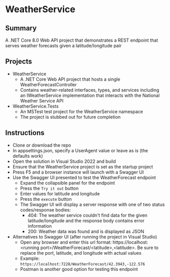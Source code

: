 # WeatherService

## Summary
A .NET Core 8.0 Web API project that demonstrates a REST endpoint that serves weather forecasts given a latitude/longitude pair

## Projects
- WeatherService
  - A .NET Core Web API project that hosts a single WeatherForecastController
  - Contains weather-related interfaces, types, and services including an IWeatherService implementation that interacts with the National Weather Service API
- WeatherService.Tests
   - An MSTest test project for the WeatherService namespace
   - The project is stubbed out for future completion

## Instructions
- Clone or download the repo
- In appsettings.json, specify a UserAgent value or leave as is (the defaults work)
- Open the solution in Visual Studio 2022 and build
- Ensure that the WeatherService project is set as the startup project
- Press F5 and a browser instance will launch with a Swagger UI
- Use the Swagger UI presented to test the WeatherForecast endpoint
   - Expand the collapsible panel for the endpoint 
   - Press the `Try it out` button
   - Enter values for latitude and longitude
   - Press the `execute` button
   - The Swagger UI will display a server response with one of two status codes/response bodies:
      - 404: The weather service couldn't find data for the given latitude/longitude and the response body contains error information
      - 200: Weather data was found and is displayed as JSON
- Alternatives to Swagger UI (after running the project in Visual Studio)
   - Open any browser and enter this url format: ht<span>tps://</span>localhost:&lt;running port&gt;/WeatherForecast/&lt;latitude&gt;,&lt;latitude&gt;. Be sure to replace the port, latitude, and longitude with actual values
   - Example: `https://localhost:7228/WeatherForecast/42.3943,-122.576`
   - Postman is another good option for testing this endpoint